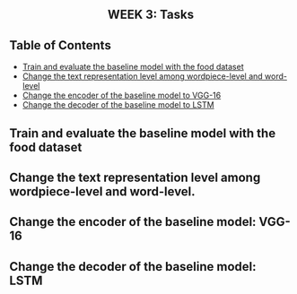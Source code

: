<h2 align="center">WEEK 3: Tasks</h2>

## Table of Contents

- [Train and evaluate the baseline model with the food dataset](train-and-evaluate-the-baseline-model-with-the-food-dataset)
- [Change the text representation level among wordpiece-level and word-level](#change-the-text-representation-level-among-wordpiece-level-and-word-level)
- [Change the encoder of the baseline model to VGG-16](#change-the-encoder-of-the-baseline-model-to-vgg-16)
- [Change the decoder of the baseline model to LSTM](#change-the-decoder-of-the-baseline-model-to-lstm)



## Train and evaluate the baseline model with the food dataset

## Change the text representation level among wordpiece-level and word-level. 

## Change the encoder of the baseline model: VGG-16

## Change the decoder of the baseline model: LSTM



